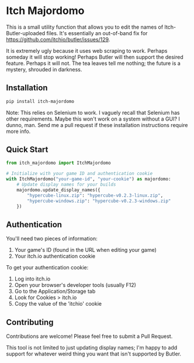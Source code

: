 # Itch Majordomo

This is a small utility function that allows you to edit the names of Itch-Butler-uploaded files. It's essentially an out-of-band fix for https://github.com/itchio/butler/issues/129.

It is extremely ugly because it uses web scraping to work. Perhaps someday it will stop working! Perhaps Butler will then support the desired feature. Perhaps it will not. The tea leaves tell me nothing; the future is a mystery, shrouded in darkness.

## Installation

```bash
pip install itch-majordomo
```

Note: This relies on Selenium to work. I vaguely recall that Selenium has other requirements. Maybe this won't work on a system without a GUI? I dunno, man. Send me a pull request if these installation instructions require more info.

## Quick Start

```python
from itch_majordomo import ItchMajordomo

# Initialize with your game ID and authentication cookie
with ItchMajordomo("your-game-id", "your-cookie") as majordomo:
    # Update display names for your builds
    majordomo.update_display_names({
        "hypercube-linux.zip": "hypercube-v0.2.3-linux.zip",
        "hypercube-windows.zip": "hypercube-v0.2.3-windows.zip"
    })
```

## Authentication

You'll need two pieces of information:
1. Your game's ID (found in the URL when editing your game)
2. Your itch.io authentication cookie

To get your authentication cookie:
1. Log into itch.io
2. Open your browser's developer tools (usually F12)
3. Go to the Application/Storage tab
4. Look for Cookies > itch.io
5. Copy the value of the 'itchio' cookie

## Contributing

Contributions are welcome! Please feel free to submit a Pull Request.

This tool is not limited to just updating display names; I'm happy to add support for whatever weird thing you want that isn't supported by Butler.
